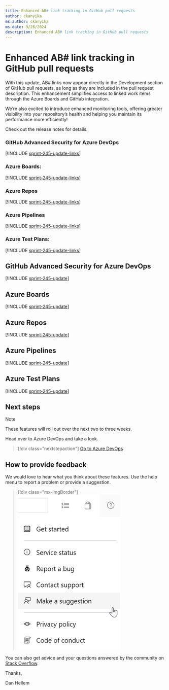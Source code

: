 ```yaml
---
title: Enhanced AB# link tracking in GitHub pull requests
author: ckanyika
ms.author: ckanyika
ms.date: 9/26/2024
description: Enhanced AB# link tracking in GitHub pull requests
---
```

# Enhanced AB# link tracking in GitHub pull requests

With this update, AB# links now appear directly in the Development section of GitHub pull requests, as long as they are included in the pull request description. This enhancement simplifies access to linked work items through the Azure Boards and GitHub integration.

We’re also excited to introduce enhanced monitoring tools, offering greater visibility into your repository’s health and helping you maintain its performance more efficiently!

Check out the release notes for details.

### GitHub Advanced Security for Azure DevOps

[!INCLUDE [sprint-245-update-links](includes/ghazdo/sprint-245-update-links.md)]

### Azure Boards:

[!INCLUDE [sprint-245-update-links](includes/boards/sprint-245-update-links.md)]

### Azure Repos

[!INCLUDE [sprint-245-update-links](includes/repos/sprint-245-update-links.md)]

### Azure Pipelines

[!INCLUDE [sprint-245-update-links](includes/pipelines/sprint-245-update-links.md)]

### Azure Test Plans:

[!INCLUDE [sprint-245-update-links](includes/testplans/sprint-245-update-links.md)]

## GitHub Advanced Security for Azure DevOps

[!INCLUDE [sprint-245-update](includes/ghazdo/sprint-245-update.md)]

## Azure Boards

[!INCLUDE [sprint-245-update](includes/boards/sprint-245-update.md)]

## Azure Repos

[!INCLUDE [sprint-245-update](includes/repos/sprint-245-update.md)]

## Azure Pipelines

[!INCLUDE [sprint-245-update](includes/pipelines/sprint-245-update.md)]

## Azure Test Plans

[!INCLUDE [sprint-245-update](includes/testplans/sprint-245-update.md)]

## Next steps

> [!NOTE]
> These features will roll out over the next two to three weeks.

Head over to Azure DevOps and take a look.

> [!div class="nextstepaction"] 
> [Go to Azure DevOps](https://go.microsoft.com/fwlink/?LinkId=307137&campaign=o~msft~docs~product-vsts~release-notes)

## How to provide feedback

We would love to hear what you think about these features. Use the help menu to report a problem or provide a suggestion.

> [!div class="mx-imgBorder"] 
> ![Make a suggestion](../media/make-a-suggestion.png)

You can also get advice and your questions answered by the community on [Stack Overflow](https://stackoverflow.com/questions/tagged/azure-devops).

Thanks,

Dan Hellem
